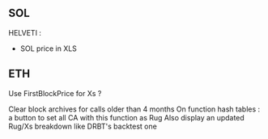 SOL
---

HELVETI : 
  - SOL price in XLS

ETH
---
Use FirstBlockPrice for Xs ?

Clear block archives for calls older than 4 months
On function hash tables : a button to set all CA with this function as Rug
Also display an updated Rug/Xs breakdown like DRBT's backtest one
